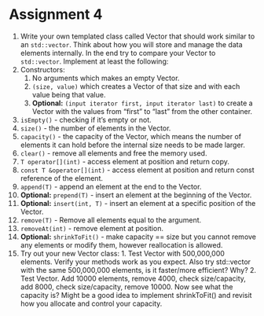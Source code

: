 Assignment 4
============

1. Write your own templated class called Vector that should work similar to an `std::vector`. Think about how you will store and manage the data elements internally. In the end try to compare your Vector to `std::vector`. Implement at least the following:
 1. Constructors:
    1. No arguments which makes an empty Vector.
    2. `(size, value)` which creates a Vector of that size and with each value being that value.
    3. **Optional:** `(input iterator first, input iterator last)` to create a Vector with the values from “first” to “last” from the other container.
 2. `isEmpty()` - checking if it’s empty or not.
 3. `size()` - the number of elements in the Vector.
 4. `capacity()` - the capacity of the Vector, which means the number of elements it can hold before the internal size needs to be made larger.
 5. `clear()` - remove all elements and free the memory used.
 6. `T operator[](int)` - access element at position and return copy.
 7. `const T &operator[](int)` - access element at position and return const reference of the element.
 8. `append(T)` - append an element at the end to the Vector.
 9. **Optional:** `prepend(T)` - insert an element at the beginning of the Vector.
 10. **Optional:** `insert(int, T)` - insert an element at a specific position of the Vector.
 11. `remove(T)` - Remove all elements equal to the argument.
 12. `removeAt(int)` - remove element at position.
 13. **Optional:** `shrinkToFit()` - make capacity == size but you cannot remove any elements or modify them, however reallocation is allowed.
 14. Try out your new Vector class:
    1. Test Vector<int> with 500,000,000 elements. Verify your methods work as you expect. Also try std::vector<int> with the same 500,000,000 elements, is it faster/more efficient? Why?
    2. Test Vector<int>. Add 10000 elements, remove 4000, check size/capacity, add 8000, check size/capacity, remove 10000. Now see what the capacity is? Might be a good idea to implement shrinkToFit() and revisit how you allocate and control your capacity.
